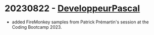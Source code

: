 # 20230822 - [DeveloppeurPascal](https://github.com/DeveloppeurPascal)

* added FireMonkey samples from Patrick Prémartin's session at the Coding Bootcamp 2023.
